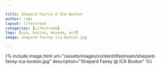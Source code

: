 ```yaml
---

title: Shepard Fairey @ ICA Boston
author: rami
layout: lifestream 
categories: [Lifestream]
tags: [usa, boston, museum, art]
image: shepard-fairey-ica-boston.jpg

---
```


{% include image.html url="/assets/images/content/lifestream/shepard-fairey-ica-boston.jpg" description="Shepard Fairey @ ICA Boston" %}
